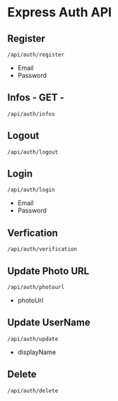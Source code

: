 # Express Auth API

## Register

`/api/auth/register`

- Email
- Password

## Infos - GET -

`/api/auth/infos`

## Logout

`/api/auth/logout`

## Login

`/api/auth/login`

- Email
- Password

## Verfication

`/api/auth/verification`

## Update Photo URL

`/api/auth/photourl`

- photoUrl

## Update UserName

`/api/auth/update`

- displayName

## Delete

`/api/auth/delete`
